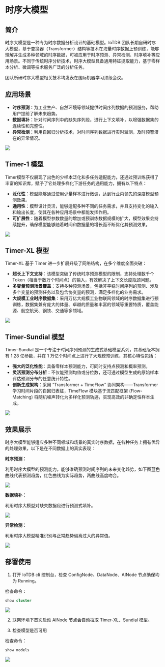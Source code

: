 <!--

    Licensed to the Apache Software Foundation (ASF) under one
    or more contributor license agreements.  See the NOTICE file
    distributed with this work for additional information
    regarding copyright ownership.  The ASF licenses this file
    to you under the Apache License, Version 2.0 (the
    "License"); you may not use this file except in compliance
    with the License.  You may obtain a copy of the License at
    
        http://www.apache.org/licenses/LICENSE-2.0
    
    Unless required by applicable law or agreed to in writing,
    software distributed under the License is distributed on an
    "AS IS" BASIS, WITHOUT WARRANTIES OR CONDITIONS OF ANY
    KIND, either express or implied.  See the License for the
    specific language governing permissions and limitations
    under the License.

-->

# 时序大模型

## 简介

时序大模型是一种专为时序数据分析设计的基础模型。IoTDB 团队长期自研时序大模型，基于变换器（Transformer）结构等技术在海量时序数据上预训练，能够理解并生成多种领域的时序数据，可被应用于时序预测、异常检测、时序填补等应用场景。不同于传统时序分析技术，时序大模型具备通用特征提取能力，基于零样本分析、微调等技术服务广泛的分析任务。

团队所研时序大模型相关技术均发表在国际机器学习顶级会议。

## 应用场景

- **时序预测**：为工业生产、自然环境等领域提供时间序列数据的预测服务，帮助用户提前了解未来趋势。
- **数据填补**：针对时间序列中的缺失序列段，进行上下文填补，以增强数据集的连续性和完整性。
- **异常检测**：利用自回归分析技术，对时间序列数据进行实时监测，及时预警潜在的异常情况。

![](/img/LargeModel09.png)

## Timer-1 模型

Timer模型不仅展现了出色的少样本泛化和多任务适配能力，还通过预训练获得了丰富的知识库，赋予了它处理多样化下游任务的通用能力，拥有以下特点：

- **泛化性**：模型能够通过使用少量样本进行微调，达到行业内领先的深度模型预测效果。
- **通用性**：模型设计灵活，能够适配多种不同的任务需求，并且支持变化的输入和输出长度，使其在各种应用场景中都能发挥作用。
- **可扩展性**：随着模型参数数量的增加或预训练数据规模的扩大，模型效果会持续提升，确保模型能够随着时间和数据量的增长而不断优化其预测效果。

![](/img/model01.png)

## Timer-XL 模型

Timer-XL 基于 Timer 进一步扩展升级了网络结构，在多个维度全面突破：

- **超长上下文支持**：该模型突破了传统时序预测模型的限制，支持处理数千个 Token（相当于数万个时间点）的输入，有效解决了上下文长度瓶颈问题。
- **多变量预测场景覆盖**：支持多种预测场景，包括非平稳时间序列的预测、涉及多个变量的预测任务以及包含协变量的预测，满足多样化的业务需求。
- **大规模工业时序数据集**：采用万亿大规模工业物联网领域的时序数据集进行预训练，数据集兼有庞大的体量、卓越的质量和丰富的领域等重要特质，覆盖能源、航空航天、钢铁、交通等多领域。

![](/img/model02.png)

## Timer-Sundial 模型

Timer-Sundial 是一个专注于时间序列预测的生成式基础模型系列，其基础版本拥有 1.28 亿参数，并在 1 万亿个时间点上进行了大规模预训练，其核心特性包括：

- **强大的泛化性能**：具备零样本预测能力，可同时支持点预测和概率预测。
- **灵活预测分布分析**：不仅能预测均值或分位数，还可通过模型生成的原始样本评估预测分布的任意统计特性。
- **创新生成架构**：采用 “Transformer + TimeFlow” 协同架构——Transformer 学习时间片段的自回归表征，TimeFlow 模块基于流匹配框架 (Flow-Matching) 将随机噪声转化为多样化预测轨迹，实现高效的非确定性样本生成。

![](/img/model03.png)

## 效果展示

时序大模型能够适应多种不同领域和场景的真实时序数据，在各种任务上拥有优异的处理效果，以下是在不同数据上的真实表现：

**时序预测：**

利用时序大模型的预测能力，能够准确预测时间序列的未来变化趋势，如下图蓝色曲线代表预测趋势，红色曲线为实际趋势，两曲线高度吻合。

![](/img/LargeModel03.png)

**数据填补：**

利用时序大模型对缺失数据段进行预测式填补。

![](/img/timeseries-large-model-data-imputation.png)


**异常检测：**

利用时序大模型精准识别与正常趋势偏离过大的异常值。

![](/img/LargeModel05.png)

## 部署使用

1. 打开 IoTDB cli 控制台，检查 ConfigNode、DataNode、AINode 节点确保均为 Running。

检查命令：
```sql
show cluster
```

![](/img/ainode-timer-1.png)

2. 联网环境下首次启动 AINode 节点会自动拉取 Timer-XL、Sundial 模型。

3. 检查模型是否可用

检查命令：

```sql
show models
```

![](/img/LargeModel06.png)
